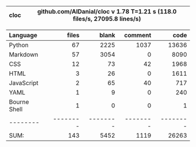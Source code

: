 cloc|github.com/AlDanial/cloc v 1.78  T=1.21 s (118.0 files/s, 27095.8 lines/s)
--- | ---

Language|files|blank|comment|code
:-------|-------:|-------:|-------:|-------:
Python|67|2225|1037|13636
Markdown|57|3054|0|8090
CSS|12|73|42|1968
HTML|3|26|0|1611
JavaScript|2|65|40|717
YAML|1|9|0|240
Bourne Shell|1|0|0|1
--------|--------|--------|--------|--------
SUM:|143|5452|1119|26263
